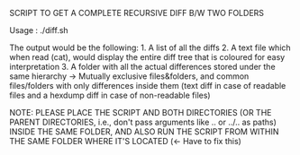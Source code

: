 SCRIPT TO GET A COMPLETE RECURSIVE DIFF B/W TWO FOLDERS

Usage : ./diff.sh <directory1> <directory2>

The output would be the following:
	1. A list of all the diffs
	2. A text file which when read (cat), would display the entire diff tree that is coloured for easy interpretation
	3. A folder with all the actual differences stored under the same hierarchy -> Mutually exclusive files&folders, and common files/folders with only differences inside them (text diff in case of readable files and a hexdump diff in case of non-readable files)


NOTE: PLEASE PLACE THE SCRIPT AND BOTH DIRECTORIES (OR THE PARENT DIRECTORIES, i.e., don't pass arguments like .. or ../.. as paths) INSIDE THE SAME FOLDER, AND ALSO RUN THE SCRIPT FROM WITHIN THE SAME FOLDER WHERE IT'S LOCATED (<- Have to fix this)

